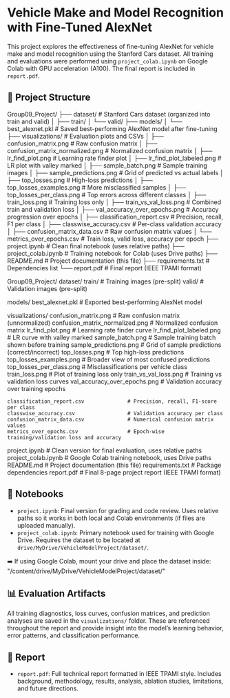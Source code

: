 # Vehicle Make and Model Recognition with Fine-Tuned AlexNet

This project explores the effectiveness of fine-tuning AlexNet for vehicle make and model recognition using the Stanford Cars dataset. All training and evaluations were performed using `project_colab.ipynb` on Google Colab with GPU acceleration (A100). The final report is included in `report.pdf`.

## 📁 Project Structure

Group09_Project/ ├── dataset/ # Stanford Cars dataset (organized into train and valid) │ ├── train/ │ └── valid/ ├── models/ │ └── best_alexnet.pkl # Saved best-performing AlexNet model after fine-tuning ├── visualizations/ # Evaluation plots and CSVs │ ├── confusion_matrix.png # Raw confusion matrix │ ├── confusion_matrix_normalized.png # Normalized confusion matrix │ ├── lr_find_plot.png # Learning rate finder plot │ ├── lr_find_plot_labeled.png # LR plot with valley marked │ ├── sample_batch.png # Sample training images │ ├── sample_predictions.png # Grid of predicted vs actual labels │ ├── top_losses.png # High-loss predictions │ ├── top_losses_examples.png # More misclassified samples │ ├── top_losses_per_class.png # Top errors across different classes │ ├── train_loss.png # Training loss only │ ├── train_vs_val_loss.png # Combined train and validation loss │ ├── val_accuracy_over_epochs.png # Accuracy progression over epochs │ ├── classification_report.csv # Precision, recall, F1 per class │ ├── classwise_accuracy.csv # Per-class validation accuracy │ ├── confusion_matrix_data.csv # Raw confusion matrix values │ └── metrics_over_epochs.csv # Train loss, valid loss, accuracy per epoch ├── project.ipynb # Clean final notebook (uses relative paths) ├── project_colab.ipynb # Training notebook for Colab (uses Drive paths) ├── README.md # Project documentation (this file) ├── requirements.txt # Dependencies list └── report.pdf # Final report (IEEE TPAMI format)

Group09_Project/
  dataset/
    train/                         # Training images (pre-split)
    valid/                         # Validation images (pre-split)

  models/
    best_alexnet.pkl              # Exported best-performing AlexNet model

  visualizations/
    confusion_matrix.png                   # Raw confusion matrix (unnormalized)
    confusion_matrix_normalized.png        # Normalized confusion matrix
    lr_find_plot.png                       # Learning rate finder curve
    lr_find_plot_labeled.png               # LR curve with valley marked
    sample_batch.png                       # Sample training batch shown before training
    sample_predictions.png                 # Grid of sample predictions (correct/incorrect)
    top_losses.png                         # Top high-loss predictions
    top_losses_examples.png                # Broader view of most confused predictions
    top_losses_per_class.png               # Misclassifications per vehicle class
    train_loss.png                         # Plot of training loss only
    train_vs_val_loss.png                  # Training vs validation loss curves
    val_accuracy_over_epochs.png           # Validation accuracy over training epochs

    classification_report.csv              # Precision, recall, F1-score per class
    classwise_accuracy.csv                 # Validation accuracy per class
    confusion_matrix_data.csv              # Numerical confusion matrix values
    metrics_over_epochs.csv                # Epoch-wise training/validation loss and accuracy

  project.ipynb                  # Clean version for final evaluation, uses relative paths
  project_colab.ipynb            # Google Colab training notebook, uses Drive paths
  README.md                      # Project documentation (this file)
  requirements.txt               # Package dependencies
  report.pdf                     # Final 8-page project report (IEEE TPAMI format)

## 🧠 Notebooks

- `project.ipynb`: Final version for grading and code review. Uses relative paths so it works in both local and Colab environments (if files are uploaded manually).
- `project_colab.ipynb`: Primary notebook used for training with Google Drive. Requires the dataset to be located at `drive/MyDrive/VehicleModelProject/dataset/`.

➡️ If using Google Colab, mount your drive and place the dataset inside: "/content/drive/MyDrive/VehicleModelProject/dataset/"


## 📊 Evaluation Artifacts

All training diagnostics, loss curves, confusion matrices, and prediction analyses are saved in the `visualizations/` folder. These are referenced throughout the report and provide insight into the model’s learning behavior, error patterns, and classification performance.

## 📄 Report

- `report.pdf`: Full technical report formatted in IEEE TPAMI style. Includes background, methodology, results, analysis, ablation studies, limitations, and future directions.

